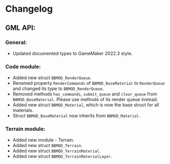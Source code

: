 # Changelog

## GML API:
### General:
* Updated documented types to GameMaker 2022.3 style.

### Code module:
* Added new struct `BBMOD_RenderQueue`.
* Renamed property `RenderCommands` of `BBMOD_BaseMaterial` to `RenderQueue` and changed its type to `BBMOD_RenderQueue`.
* Removed methods `has_commands`, `submit_queue` and `clear_queue` from `BBMOD_BaseMaterial`. Please use methods of its render queue instead.
* Added new struct `BBMOD_Material`, which is now the base struct for all materials.
* Struct `BBMOD_BaseMaterial` now inherits from `BBMOD_Material`.

### Terrain module:
* Added new module - Terrain.
* Added new struct `BBMOD_Terrain`.
* Added new struct `BBMOD_TerrainMaterial`.
* Added new struct `BBMOD_TerrainMaterialLayer`.
